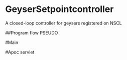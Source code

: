 # GeyserSetpointcontroller
A closed-loop controller for geysers registered on NSCL 


##Program flow PSEUDO

#Main

#Apoc servlet